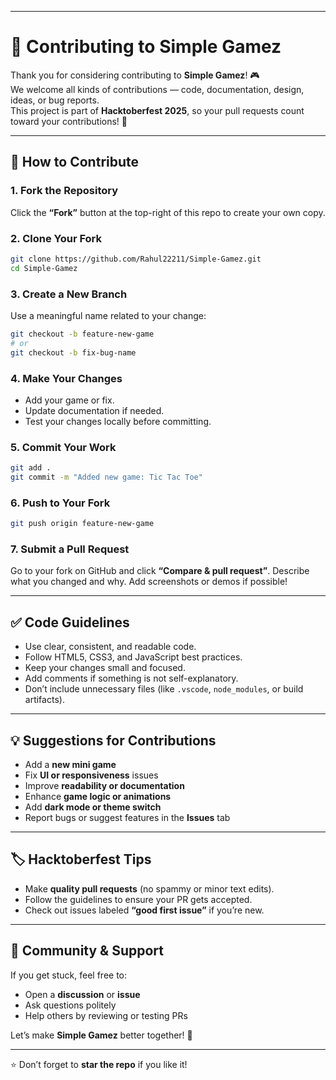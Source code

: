 
---

# 🤝 Contributing to Simple Gamez

Thank you for considering contributing to **Simple Gamez**! 🎮  
We welcome all kinds of contributions — code, documentation, design, ideas, or bug reports.  
This project is part of **Hacktoberfest 2025**, so your pull requests count toward your contributions! 🌱

---

## 🧭 How to Contribute

### 1. Fork the Repository
Click the **“Fork”** button at the top-right of this repo to create your own copy.

### 2. Clone Your Fork
```bash
git clone https://github.com/Rahul22211/Simple-Gamez.git
cd Simple-Gamez
````

### 3. Create a New Branch

Use a meaningful name related to your change:

```bash
git checkout -b feature-new-game
# or
git checkout -b fix-bug-name
```

### 4. Make Your Changes

* Add your game or fix.
* Update documentation if needed.
* Test your changes locally before committing.

### 5. Commit Your Work

```bash
git add .
git commit -m "Added new game: Tic Tac Toe"
```

### 6. Push to Your Fork

```bash
git push origin feature-new-game
```

### 7. Submit a Pull Request

Go to your fork on GitHub and click **“Compare & pull request”**.
Describe what you changed and why. Add screenshots or demos if possible!

---

## ✅ Code Guidelines

* Use clear, consistent, and readable code.
* Follow HTML5, CSS3, and JavaScript best practices.
* Keep your changes small and focused.
* Add comments if something is not self-explanatory.
* Don’t include unnecessary files (like `.vscode`, `node_modules`, or build artifacts).

---

## 💡 Suggestions for Contributions

* Add a **new mini game**
* Fix **UI or responsiveness** issues
* Improve **readability or documentation**
* Enhance **game logic or animations**
* Add **dark mode or theme switch**
* Report bugs or suggest features in the **Issues** tab

---

## 🏷️ Hacktoberfest Tips

* Make **quality pull requests** (no spammy or minor text edits).
* Follow the guidelines to ensure your PR gets accepted.
* Check out issues labeled **“good first issue”** if you’re new.

---

## 🧡 Community & Support

If you get stuck, feel free to:

* Open a **discussion** or **issue**
* Ask questions politely
* Help others by reviewing or testing PRs

Let’s make **Simple Gamez** better together! 🚀

---

⭐ Don’t forget to **star the repo** if you like it!

```
